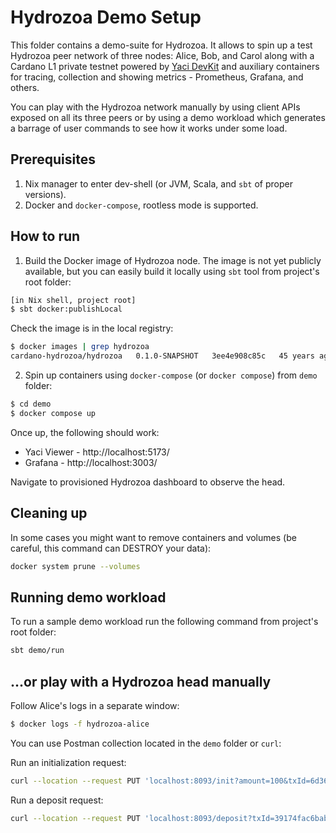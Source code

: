# Hydrozoa Demo Setup

This folder contains a demo-suite for Hydrozoa.
It allows to spin up a test Hydrozoa peer network  of three nodes: 
Alice, Bob, and Carol along with a Cardano L1 private testnet
powered by [Yaci DevKit](https://github.com/bloxbean/yaci-devkit/tree/main) 
and auxiliary containers for tracing, collection and showing metrics - 
Prometheus, Grafana, and others.

You can play with the Hydrozoa network manually by using client APIs
exposed on all its three peers or by using a demo workload which generates
a barrage of user commands to see how it works under some load.

## Prerequisites

1. Nix manager to enter dev-shell (or JVM, Scala, and `sbt` of proper versions).
2. Docker and `docker-compose`, rootless mode is supported.

## How to run

1. Build the Docker image of Hydrozoa node. 
The image is not yet publicly available, but you can easily build it locally
using `sbt` tool from project's root folder:

```bash
[in Nix shell, project root]
$ sbt docker:publishLocal
```

Check the image is in the local registry:
```bash
$ docker images | grep hydrozoa
cardano-hydrozoa/hydrozoa   0.1.0-SNAPSHOT   3ee4e908c85c   45 years ago    574MB
```

2. Spin up containers using `docker-compose` (or `docker compose`) from `demo` folder:

```bash
$ cd demo
$ docker compose up
```

Once up, the following should work:
* Yaci Viewer - http://localhost:5173/
* Grafana - http://localhost:3003/

Navigate to provisioned Hydrozoa dashboard to observe the head.

## Cleaning up

In some cases you might want to remove containers and volumes 
(be careful, this command can DESTROY your data):

```bash
docker system prune --volumes
```

## Running demo workload

To run a sample demo workload run the following command from project's root folder:

```bash
sbt demo/run
```
## ...or play with a Hydrozoa head manually

Follow Alice's logs in a separate window:

```bash
$ docker logs -f hydrozoa-alice
```

You can use Postman collection located in the `demo` folder or `curl`:

Run an initialization request:

```bash
curl --location --request PUT 'localhost:8093/init?amount=100&txId=6d36c0e2f304a5c27b85b3f04e95fc015566d35aef5f061c17c70e3e8b9ee508&txIx=0'
```

Run a deposit request:

```bash
curl --location --request PUT 'localhost:8093/deposit?txId=39174fac6bab286ec46e3ffc156b6c59b9bf2c85a8e24164f8cf99c8e13e78b0&txIx=1&depositAmount=42000000&address=addr_test1qryvgass5dsrf2kxl3vgfz76uhp83kv5lagzcp29tcana68ca5aqa6swlq6llfamln09tal7n5kvt4275ckwedpt4v7q48uhex&datum=d8799f400040ff&refundAddress=addr_test1qryvgass5dsrf2kxl3vgfz76uhp83kv5lagzcp29tcana68ca5aqa6swlq6llfamln09tal7n5kvt4275ckwedpt4v7q48uhex&refundDatum=d8799f400040ff'
```
